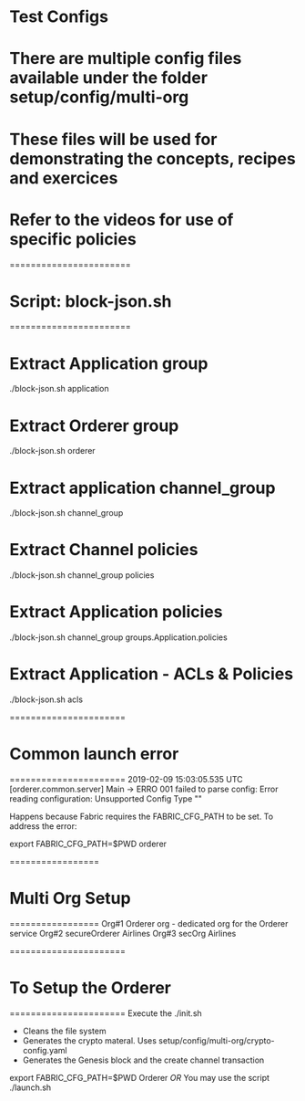 # Test Configs
# There are multiple config files available under the folder setup/config/multi-org
# These files will be used for demonstrating the concepts, recipes and exercices
# Refer to the videos for use of specific policies

=======================
# Script: block-json.sh
=======================
# Extract Application group
./block-json.sh application 
# Extract Orderer group
./block-json.sh orderer 
# Extract application channel_group
./block-json.sh channel_group
 # Extract Channel policies
./block-json.sh channel_group policies
# Extract Application policies
./block-json.sh  channel_group groups.Application.policies
# Extract Application - ACLs & Policies
./block-json.sh acls


======================
# Common launch error
======================
2019-02-09 15:03:05.535 UTC [orderer.common.server] Main -> ERRO 001 failed to parse config:  Error reading configuration: Unsupported Config Type ""

Happens because Fabric requires the FABRIC_CFG_PATH to be set.
To address the error:

export FABRIC_CFG_PATH=$PWD
orderer

=================
# Multi Org Setup
=================
Org#1   Orderer org - dedicated org for the Orderer service
Org#2   secureOrderer Airlines
Org#3   secOrg Airlines

======================
# To Setup the Orderer
======================
Execute the ./init.sh
- Cleans the file system
- Generates the crypto materal. Uses setup/config/multi-org/crypto-config.yaml
- Generates the Genesis block and the create channel transaction

export FABRIC_CFG_PATH=$PWD
Orderer
*OR*
You may use the script ./launch.sh

